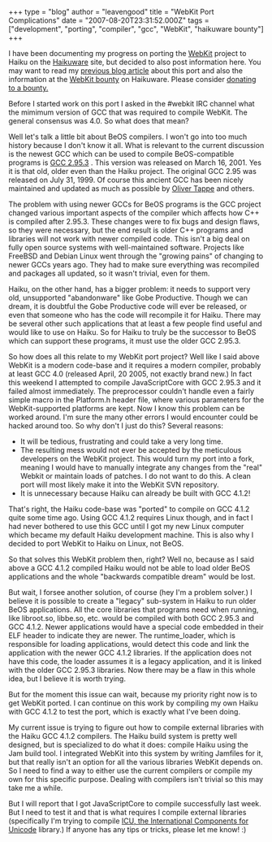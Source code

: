 +++
type = "blog"
author = "leavengood"
title = "WebKit Port Complications"
date = "2007-08-20T23:31:52.000Z"
tags = ["development", "porting", "compiler", "gcc", "WebKit", "haikuware bounty"]
+++

<p>I have been documenting my progress on porting the <a target="_new" href="http://webkit.org">WebKit</a> project to Haiku on the <a target="_new" href="http://www.haikuware.com">Haikuware</a> site, but decided to also post information here. You may want to read my <a target="_new" href="http://www.haikuware.com/index.php?option=com_content&task=view&id=92">previous blog article</a> about this port and also the information at the <a target="_new" href="http://www.haikuware.com/index.php?option=com_content&task=view&id=54&Itemid=39">WebKit bounty</a> on Haikuware. Please consider <a target="_new" href="http://www.haikuware.com/index.php?option=com_content&task=view&id=47&Itemid=71">donating to a bounty.</a></p>

<p>Before I started work on this port I asked in the #webkit IRC channel what the mimimum version of GCC that was required to compile WebKit. The general consensus was 4.0. So what does that mean?</p>
<!--break-->
<p>Well let&#39;s talk a little bit about BeOS compilers. I won&#39;t go into too much history because I don&#39;t know it all. What is relevant to the current discussion is the newest GCC which can be used to compile BeOS-compatible programs is <a target="_new" title="GCC on BeBits" href="http://bebits.com/app/4011">GCC 2.95.3</a> . This version was released on March 16, 2001. Yes it is that old, older even than the Haiku project. The original GCC 2.95 was released on July 31, 1999. Of course this ancient GCC has been nicely maintained and updated as much as possible by <a target="_new" title="Oliver's Developer Profile" href="http://bebits.com/devprofile/3400">Oliver Tappe</a> and others.</p>

<p>The problem with using newer GCCs for BeOS programs is the GCC project changed various important aspects of the compiler which affects how C++ is compiled after 2.95.3. These changes were to fix bugs and design flaws, so they were necessary, but the end result is older C++ programs and libraries will not work with newer compiled code. This isn&#39;t a big deal on fully open source systems with well-maintained software. Projects like FreeBSD and Debian Linux went through the &quot;growing pains&quot; of changing to newer GCCs years ago. They had to make sure everything was recompiled and packages all updated, so it wasn&#39;t trivial, even for them.</p>

<p>Haiku, on the other hand, has a bigger problem: it needs to support very old, unsupported &quot;abandonware&quot; like Gobe Productive. Though we can dream, it is doubtful the Gobe Productive code will ever be released, or even that someone who has the code will recompile it for Haiku. There may be several other such applications that at least a few people find useful and would like to use on Haiku. So for Haiku to truly be the successor to BeOS which can support these programs, it must use the older GCC 2.95.3.</p>

<p>So how does all this relate to my WebKit port project? Well like I said above WebKit is a modern code-base and it requires a modern compiler, probably at least GCC 4.0 (released April, 20 2005, not exactly brand new.) In fact this weekend I attempted to compile JavaScriptCore with GCC 2.95.3 and it failed almost immediately. The preprocessor couldn&#39;t handle even a fairly simple macro in the Platform.h header file, where various parameters for the WebKit-supported platforms are kept. Now I know this problem can be worked around. I&#39;m sure the many other errors I would encounter could be hacked around too. So why don&#39;t I just do this? Several reasons:
<ul>
	<li>It will be tedious, frustrating and could take a very long time.</li>
	<li>The resulting mess would not ever be accepted by the meticulous developers on the WebKit project. This would turn my port into a fork, meaning I would have to manually integrate any changes from the &quot;real&quot; Webkit or maintain loads of patches. I do not want to do this. A clean port will most likely make it into the WebKit SVN repository.</li>
	<li>It is unnecessary because Haiku can already be built with GCC 4.1.2!</li>
</ul>
</p>

<p>That&#39;s right, the Haiku code-base was &quot;ported&quot; to compile on GCC 4.1.2 quite some time ago. Using GCC 4.1.2 requires Linux though, and in fact I had never bothered to use this GCC until I got my new Linux computer which became my default Haiku development machine. This is also why I decided to port WebKit to Haiku on Linux, not BeOS.
</p>

<p>So that solves this WebKit problem then, right? Well no, because as I said above a GCC 4.1.2 compiled Haiku would not be able to load older BeOS applications and the whole &quot;backwards compatible dream&quot; would be lost.</p>

<p>But wait, I forsee another solution, of course (hey I&#39;m a problem solver.) I believe it is possible to create a &quot;legacy&quot; sub-system in Haiku to run older BeOS applications. All the core libraries that programs need when running, like libroot.so, libbe.so, etc. would be compiled with both GCC 2.95.3 and GCC 4.1.2. Newer applications would have a special code embedded in their ELF header to indicate they are newer. The runtime_loader, which is responsible for loading applications, would detect this code and link the application with the newer GCC 4.1.2 libraries. If the application does not have this code, the loader assumes it is a legacy application, and it is linked with the older GCC 2.95.3 libraries. Now there may be a flaw in this whole idea, but I believe it is worth trying.</p>

<p>But for the moment this issue can wait, because my priority right now is to get WebKit ported. I can continue on this work by compiling my own Haiku with GCC 4.1.2 to test the port, which is exactly what I&#39;ve been doing.</p>

<p>My current issue is trying to figure out how to compile external libraries with the Haiku GCC 4.1.2 compilers. The Haiku build system is pretty well designed, but is specialized to do what it does: compile Haiku using the Jam build tool. I integrated WebKit into this system by writing Jamfiles for it, but that really isn&#39;t an option for all the various libraries WebKit depends on. So I need to find a way to either use the current compilers or compile my own for this specific purpose. Dealing with compilers isn&#39;t trivial so this may take me a while.</p>

<p>But I will report that I got JavaScriptCore to compile successfully last week. But I need to test it and that is what requires I compile external libraries (specifically I&#39;m trying to compile <a target="_new" href="http://icu-project.org/">ICU, the International Components for Unicode</a>  library.) If anyone has any tips or tricks, please let me know! :)</p>